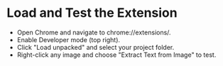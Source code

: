 # Load and Test the Extension
- Open Chrome and navigate to chrome://extensions/.
- Enable Developer mode (top right).
- Click "Load unpacked" and select your project folder.
- Right-click any image and choose "Extract Text from Image" to test.
